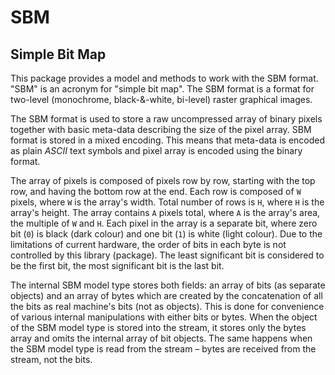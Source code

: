 # SBM

## Simple Bit Map

This package provides a model and methods to work with the SBM format. "SBM" 
is an acronym for "simple bit map". The SBM format is a format for two-level 
(monochrome, black-&-white, bi-level) raster graphical images.

The SBM format is used to store a raw uncompressed array of binary pixels 
together with basic meta-data describing the size of the pixel array. SBM 
format is stored in a mixed encoding. This means that meta-data is encoded as 
plain _ASCII_ text symbols and pixel array is encoded using the binary format.

The array of pixels is composed of pixels row by row, starting with the top 
row, and having the bottom row at the end. Each row is composed of `W` pixels, 
where `W` is the array's width. Total number of rows is `H`, where `H` is the 
array's height. The array contains `A` pixels total, where `A` is the array's 
area, the multiple of `W` and `H`. Each pixel in the array is a separate bit, 
where zero bit (`0`) is black (dark colour) and one bit (`1`) is white (light 
colour). Due to the limitations of current hardware, the order of bits in each 
byte is not controlled by this library (package). The least significant bit is 
considered to be the first bit, the most significant bit is the last bit.

The internal SBM model type stores both fields: an array of bits (as separate 
objects) and an array of bytes which are created by the concatenation of all 
the bits as real machine's bits (not as objects). This is done for convenience 
of various internal manipulations with either bits or bytes. When the object 
of the SBM model type is stored into the stream, it stores only the bytes array 
and omits the internal array of bit objects. The same happens when the SBM 
model type is read from the stream – bytes are received from the stream, not 
the bits.
